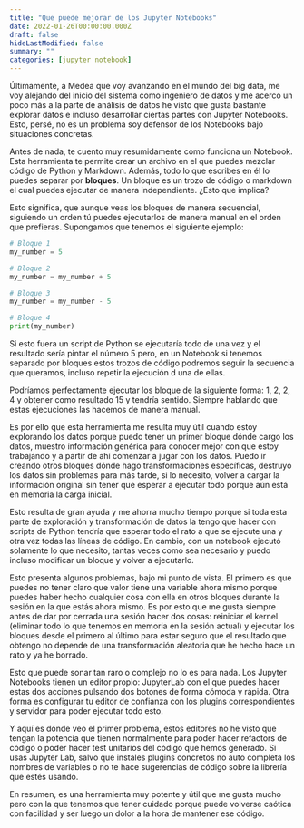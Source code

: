 ```yaml
---
title: "Que puede mejorar de los Jupyter Notebooks"
date: 2022-01-26T00:00:00.000Z
draft: false
hideLastModified: false
summary: ""
categories: [jupyter notebook]
---
```


Últimamente, a Medea que voy avanzando en el mundo del big data, me voy alejando del inicio del sistema como ingeniero de datos y me acerco un poco más a la parte de análisis de datos he visto que gusta bastante explorar datos e incluso desarrollar ciertas partes con Jupyter Notebooks. Esto, persé, no es un problema soy defensor de los Notebooks bajo situaciones concretas.

Antes de nada, te cuento muy resumidamente como funciona un Notebook. Esta herramienta te permite crear un archivo en el que puedes mezclar código de Python y Markdown. Además, todo lo que escribes en él lo puedes separar por **bloques**. Un bloque es un trozo de código o markdown el cual puedes ejecutar de manera independiente. ¿Esto que implica?

Esto significa, que aunque veas los bloques de manera secuencial, siguiendo un orden tú puedes ejecutarlos de manera manual en el orden que prefieras. Supongamos que tenemos el siguiente ejemplo:

```python
# Bloque 1
my_number = 5

# Bloque 2
my_number = my_number + 5

# Bloque 3
my_number = my_number - 5

# Bloque 4
print(my_number)
```

Si esto fuera un script de Python se ejecutaría todo de una vez y el resultado sería pintar el número 5 pero, en un Notebook si tenemos separado por bloques estos trozos de código podremos seguir la secuencia que queramos, incluso repetir la ejecución d una de ellas.

Podríamos perfectamente ejecutar los bloque de la siguiente forma: 1, 2, 2, 4 y obtener como resultado 15 y tendría sentido. Siempre hablando que estas ejecuciones las hacemos de manera manual.

Es por ello que esta herramienta me resulta muy útil cuando estoy explorando los datos porque puedo tener un primer bloque dónde cargo los datos, muestro información genérica para conocer mejor con que estoy trabajando y a partir de ahí comenzar a jugar con los datos. Puedo ir creando otros bloques dónde hago transformaciones específicas, destruyo los datos sin problemas para más tarde, si lo necesito, volver a cargar la información original sin tener que esperar a ejecutar todo porque aún está en memoria la carga inicial.

Esto resulta de gran ayuda y me ahorra mucho tiempo porque si toda esta parte de exploración y transformación de datos la tengo que hacer con scripts de Python tendría que esperar todo el rato a que se ejecute una y otra vez todas las líneas de código. En cambio, con un notebook ejecutó solamente lo que necesito, tantas veces como sea necesario y puedo incluso modificar un bloque y volver a ejecutarlo.

Esto presenta algunos problemas, bajo mi punto de vista. El primero es que puedes no tener claro que valor tiene una variable ahora mismo porque puedes haber hecho cualquier cosa con ella en otros bloques durante la sesión en la que estás ahora mismo. Es por esto que me gusta siempre antes de dar por cerrada una sesión hacer dos cosas: reiniciar el kernel (eliminar todo lo que tenemos en memoria en la sesión actual) y ejecutar los bloques desde el primero al último para estar seguro que el resultado que obtengo no depende de una transformación aleatoria que he hecho hace un rato y ya he borrado.

Esto que puede sonar tan raro o complejo no lo es para nada. Los Jupyter Notebooks tienen un editor propio: JupyterLab con el que puedes hacer estas dos acciones pulsando dos botones de forma cómoda y rápida. Otra forma es configurar tu editor de confianza con los plugins correspondientes y servidor para poder ejecutar todo esto.

Y aquí es dónde veo el primer problema, estos editores no he visto que tengan la potencia que tienen normalmente para poder hacer refactors de código o poder hacer test unitarios del código que hemos generado. Si usas Jupyter Lab, salvo que instales plugins concretos no auto completa los nombres de variables o no te hace sugerencias de código sobre la librería que estés usando.

En resumen, es una herramienta muy potente y útil que me gusta mucho pero con la que tenemos que tener cuidado porque puede volverse caótica con facilidad y ser luego un dolor a la hora de mantener ese código.
